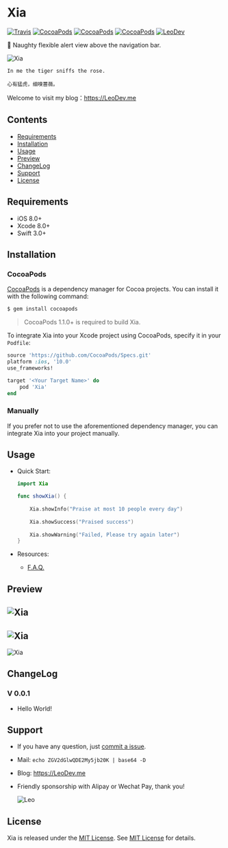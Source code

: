 # Xia

[![Travis](https://img.shields.io/travis/iTofu/Xia.svg?style=flat)](https://travis-ci.org/iTofu/Xia)
[![CocoaPods](https://img.shields.io/cocoapods/v/Xia.svg)](http://cocoadocs.org/docsets/Xia)
[![CocoaPods](https://img.shields.io/cocoapods/l/Xia.svg)](https://raw.githubusercontent.com/iTofu/Xia/master/LICENSE)
[![CocoaPods](https://img.shields.io/cocoapods/p/Xia.svg)](http://cocoadocs.org/docsets/Xia)
[![LeoDev](https://img.shields.io/badge/blog-LeoDev.me-brightgreen.svg)](https://LeoDev.me)

🌟 Naughty flexible alert view above the navigation bar.

![Xia](https://raw.githubusercontent.com/iTofu/Xia/master/XiaDemoImage/XiaDemoImage.png)

```
In me the tiger sniffs the rose.

心有猛虎，细嗅蔷薇。
```

Welcome to visit my blog：https://LeoDev.me



## Contents

* [Requirements](https://github.com/iTofu/Xia#requirements)
* [Installation](https://github.com/iTofu/Xia#installation)
* [Usage](https://github.com/iTofu/Xia#usage)
* [Preview](https://github.com/iTofu/Xia#preview)
* [ChangeLog](https://github.com/iTofu/Xia#changelog)
* [Support](https://github.com/iTofu/Xia#support)
* [License](https://github.com/iTofu/Xia#license)



## Requirements

* iOS 8.0+
* Xcode 8.0+
* Swift 3.0+



## Installation

### CocoaPods

[CocoaPods](http://cocoapods.org) is a dependency manager for Cocoa projects. You can install it with the following command:

```bash
$ gem install cocoapods
```

> CocoaPods 1.1.0+ is required to build Xia.

To integrate Xia into your Xcode project using CocoaPods, specify it in your `Podfile`:

```ruby
source 'https://github.com/CocoaPods/Specs.git'
platform :ios, '10.0'
use_frameworks!

target '<Your Target Name>' do
    pod 'Xia'
end
```

### Manually

If you prefer not to use the aforementioned dependency manager, you can integrate Xia into your project manually.



## Usage

* Quick Start:

  ```swift
  import Xia

  func showXia() {
      
      Xia.showInfo("Praise at most 10 people every day")
      
      Xia.showSuccess("Praised success")
      
      Xia.showWarning("Failed, Please try again later")
  }
  ```

* Resources:

  * [F.A.Q.](https://github.com/iTofu/Xia/issues?q=)


## Preview

![Xia](https://raw.githubusercontent.com/iTofu/Xia/master/XiaDemoImage/XiaDemoImageInfo.png)
---
![Xia](https://raw.githubusercontent.com/iTofu/Xia/master/XiaDemoImage/XiaDemoImageSuccess.png)
---
![Xia](https://raw.githubusercontent.com/iTofu/Xia/master/XiaDemoImage/XiaDemoImageWarning.png)


## ChangeLog

### V 0.0.1

* Hello World!



## Support

* If you have any question, just [commit a issue](https://github.com/iTofu/Xia/issues/new).

* Mail: `echo ZGV2dGlwQDE2My5jb20K | base64 -D`

* Blog: https://LeoDev.me

* Friendly sponsorship with Alipay or Wechat Pay, thank you!

  ![Leo](https://cdnqiniu.leodev.me/paid_to_leo.png)


## License

Xia is released under the [MIT License](https://opensource.org/licenses/MIT). See [MIT License](https://github.com/iTofu/Xia/blob/master/LICENSE) for details.
